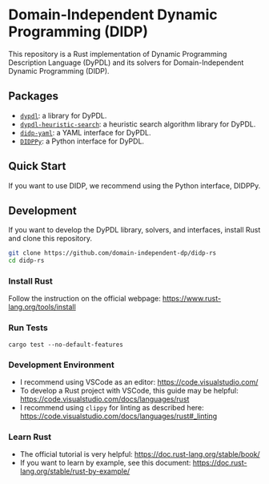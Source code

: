 # Domain-Independent Dynamic Programming (DIDP)

This repository is a Rust implementation of Dynamic Programming Description Language (DyPDL) and its solvers for Domain-Independent Dynamic Programming (DIDP).

## Packages

- [`dypdl`](./dypdl): a library for DyPDL.
- [`dypdl-heuristic-search`](./dypdl-heuristic-search): a heuristic search algorithm library for DyPDL.
- [`didp-yaml`](./didp-yaml): a YAML interface for DyPDL.
- [`DIDPPy`](./didppy): a Python interface for DyPDL.

## Quick Start

If you want to use DIDP, we recommend using the Python interface, DIDPPy.

## Development

If you want to develop the DyPDL library, solvers, and interfaces, install Rust and clone this repository.

```bash
git clone https://github.com/domain-independent-dp/didp-rs
cd didp-rs
```

### Install Rust

Follow the instruction on the official webpage: <https://www.rust-lang.org/tools/install>

### Run Tests

```
cargo test --no-default-features
```

### Development Environment

- I recommend using VSCode as an editor: <https://code.visualstudio.com/>
- To develop a Rust project with VSCode, this guide may be helpful: <https://code.visualstudio.com/docs/languages/rust>
- I recommend using `clippy` for linting as described here: <https://code.visualstudio.com/docs/languages/rust#_linting>

### Learn Rust

- The official tutorial is very helpful: <https://doc.rust-lang.org/stable/book/>
- If you want to learn by example, see this document: <https://doc.rust-lang.org/stable/rust-by-example/>
